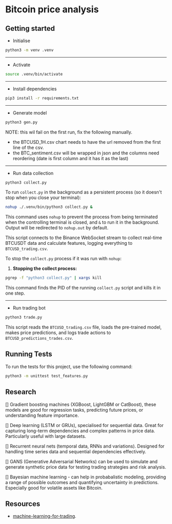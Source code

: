 # Bitcoin price analysis

## Getting started

- Initialise

```bash
python3 -m venv .venv
```

---

- Activate

```bash
source .venv/bin/activate
```

---

- Install dependencies

```bash
pip3 install -r requirements.txt
```

---

- Generate model

```bash
python3 gen.py
```

NOTE: this wil fail on the first run, fix the following manually.

- the BTCUSD_1H.csv chart needs to have the url removed from the first line of the csv.
- the BTC_sentiment.csv will be wrapped in json and the columns need reordering (date is first column and it has it as the last)

---

- Run data collection

```bash
python3 collect.py
```

To run `collect.py` in the background as a persistent process (so it doesn't stop when you close your terminal):

```bash
nohup ./.venv/bin/python3 collect.py &
```

This command uses `nohup` to prevent the process from being terminated when the controlling terminal is closed, and `&` to run it in the background. Output will be redirected to `nohup.out` by default.

This script connects to the Binance WebSocket stream to collect real-time BTCUSDT data and calculate features, logging everything to `BTCUSD_trading.csv`.

To stop the `collect.py` process if it was run with `nohup`:

1.  **Stopping the collect process:**

```bash
pgrep -f "python3 collect.py" | xargs kill
```

This command finds the PID of the running `collect.py` script and kills it in one step.

---

- Run trading bot

```bash
python3 trade.py
```

This script reads the `BTCUSD_trading.csv` file, loads the pre-trained model, makes price predictions, and logs trade actions to `BTCUSD_predictions_trades.csv`.

## Running Tests

To run the tests for this project, use the following command:

```bash
python3 -m unittest test_features.py
```

## Research

[] Gradient boosting machines (XGBoost, LightGBM or CatBoost), these models are good for regression tasks,
predicting future prices, or understanding feature importance.

[] Deep learning (LSTM or GRUs), specialised for sequential data. Great for capturing long-term dependencies
and complex patterns in price data. Particularly useful with large datasets.

[] Recurrent neural nets (temporal data, RNNs and variations). Designed for handling time series data and sequential dependencies
effectively.

[] GANS (Generative Adversarial Networks) can be used to simulate and generate synthetic price data for testing
trading strategies and risk analysis.

[] Bayesian machine learning - can help in probabalistic modeling, providing a range of possible outcomes and
quantifying uncertainty in predictions. Especially good for volatile assets like Bitcoin.

## Resources

- [machine-learning-for-trading](https://github.com/stefan-jansen/machine-learning-for-trading/).
